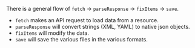 There is a general flow of `fetch` -> `parseResponse` -> `fixItems` -> `save`.

- `fetch` makes an API request to load data from a resource.
- `parseResponse` will convert strings (XML, YAML) to native json objects.
- `fixItems` will modify the data.
- `save` will save the various files in the various formats.

